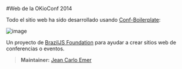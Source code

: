 #Web de la OKioConf 2014

Todo el sitio web ha sido desarrollado usando [Conf-Boilerplate](https://github.com/braziljs/conf-boilerplate):

![image](http://f.cl.ly/items/2i1m3z3i1a3Z0I1X472B/logo.jpg)

Un proyecto de [BrazilJS Foundation](http://braziljs.org) para ayudar a crear sitios web de conferencias o eventos.

> **Maintainer:** [Jean Carlo Emer](https://github.com/jcemer)
